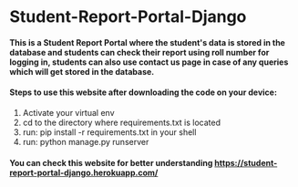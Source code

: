 # __Student-Report-Portal-Django__
#### This is a Student Report Portal where the student's data is stored in the database and students can check their report using roll number for logging in, students can also use contact us page in case of any queries which will get stored in the database.

#### Steps to use this website after downloading the code on your device:
1) Activate your virtual env
2) cd to the directory where requirements.txt is located
3) run: pip install -r requirements.txt in your shell
4) run: python manage.py runserver

#### You can check this website for better understanding https://student-report-portal-django.herokuapp.com/ 
